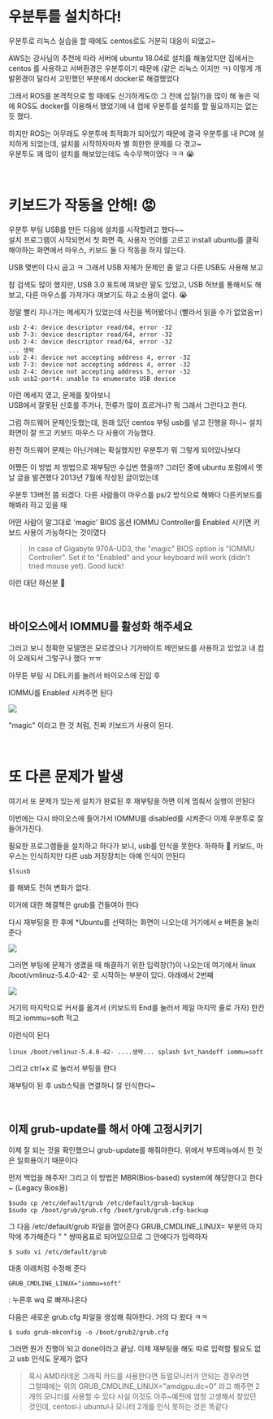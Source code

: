 # 우분투를 설치하다!
우분투로 리눅스 실습을 할 때에도 centos로도 거분히 대응이 되었고~

AWS는 강사님의 추천에 따라 서버에 ubuntu 18.04로 설치를 해놓았지만
집에서는 centos 를 사용하고 서버환경은 우분투이기 때문에 (같은 리눅스 이지만 ㅋ)
이렇게 개발환경이 달라서 고민했던 부분에서 docker로 해결했었다

그래서 ROS를 본격적으로 할 때에도 
신기하게도😚 그 전에 삽질(?)을 많이 해 놓은 덕에 ROS도 docker를 이용해서 했었기에 
내 컴에 우분투를 설치를 할 필요까지는 없는 듯 했다.

하지만 ROS는 아무래도 우분투에 최적화가 되어있기 때문에 
결국 우분투를 내 PC에 설치하게 되었는데, 설치를 시작하자마자 별 희한한 문제를 다 겪고~   
우분투도 꽤 많이 설치를 해보았는데도 속수무책이였다 ㅋㅋ 😭

<br/>

# 키보드가 작동을 안해! 😡
우분투 부팅 USB를 만든 다음에 설치를 시작할려고 했다~~  
설치 프로그램이 시작되면서 첫 화면 즉, 사용자 언어를 고르고 install ubuntu를 클릭해야하는 화면에서
마우스, 키보드 둘 다 작동을 하지 않는다. 

USB 몇번이 다시 굽고 ㅋ 그래서 USB 자체가 문제인 줄 알고 다른 USB도 사용해 보고  

참 검색도 많이 했지만, 
USB 3.0 포트에 껴보란 말도 있었고, USB 허브를 통해서도 해보고, 다른 마우스를 가져가다 껴보기도 하고
소용이 없다. 😭

정말 빨리 지나가는 메세지가 있었는데 사진을 찍어봤더니 (빨라서 읽을 수가 없었음ㅠ)

```
usb 2-4: device descriptor read/64, error -32
usb 7-3: device descriptor read/64, error -32
usb 2-4: device descriptor read/64, error -32
... 생략
usb 2-4: device not accepting address 4, error -32
usb 7-3: device not accepting address 4, error -32
usb 2-4: device not accepting address 5, error -32
usb usb2-port4: unable to enumerate USB device
```

이런 메세지 였고, 문제를 찾아보니  
USB에서 잘못된 신호를 주거나, 전류가 많이 흐르거나? 뭐 그래서 그런다고 한다.  

그럼 하드웨어 문제인듯했는데, 
원래 있던 centos 부팅 usb를 넣고 진행을 하니~ 설치 화면이 잘 뜨고 키보드 마우스 다 사용이 가능했다.

완전 하드웨어 문제는 아닌거에는 확실했지만 우분투가 뭐 그렇게 되어있나보다

어쨌든 이 방법 저 방법으로 재부팅만 수십번 했을까?
그러던 중에 ubuntu 포럼에서 옛날 글을 발견했다 2013년 7월에 작성된 글이었는데

우분투 13버전 쯤 되겠다. 다른 사람들이 마우스를 ps/2 방식으로 해봐다 다른키보드를 해봐라 하고 있을 때

어떤 사람이 말그대로 'magic' BIOS 옵션 IOMMU Controller를 Enabled 시키면 키보드 사용이 가능하다는 것이였다

> In case of Gigabyte 970A-UD3, the "magic" BIOS option is "IOMMU Controller". Set it to "Enabled" and your keyboard will work (didn't tried mouse yet). Good luck!

이런 대단 하신분 🤩

<br/>

## 바이오스에서 IOMMU를 활성화 해주세요
그러고 보니 정확한 모델명은 모르겠으나 기가바이트 메인보드를 사용하고 있었고 내 컴이 오래되서 그렇구나 했다 ㅠㅠ

아무튼 부팅 시 DEL키를 눌러서 바이오스에 진입 후 

IOMMU를 Enabled 시켜주면 된다

<img src=0>
<br/>

"magic" 이라고 한 것 처럼, 진짜 키보드가 사용이 된다.

<br/>

# 또 다른 문제가 발생
여기서 또 문제가 있는게 설치가 완료된 후 재부팅을 하면 이게 멈춰서 실행이 안된다

이번에는 다시 바이오스에 들어가서 IOMMU를 disabled를 시켜준다
이제 우분투로 잘 들어가진다.

필요한 프로그램들을 설치하고 하다가 보니, usb를 인식을 못한다. 하하하 🤬 
키보드, 마우스는 인식하지만 다른 usb 저장장치는 아예 인식이 안된다

```
$lsusb
```
를 해봐도 전혀 변화가 없다. 

이거에 대한 해결책은 grub를 건들여야 한다

다시 재부팅을 한 후에 *Ubuntu를 선택하는 화면이 나오는데 거기에서 e 버튼을 눌러준다

<img src=1>
<br/>

그러면 부팅에 문제가 생겼을 때 해결하기 위한 입력창(?)이 나오는데
여기에서 linux /boot/vmlinuz-5.4.0-42- 로 시작하는 부분이 있다. 아래에서 2번째

<img src=2>
<br/>

거기의 마지막으로 커서를 옮겨서 (키보드의 End를 눌러서 제일 마지막 줄로 가자)
한칸 띄고 iommu=soft 적고

이런식이 된다
```
linux /boot/vmlinuz-5.4.0-42- ....생략... splash $vt_handoff iommu=soft
```

그리고 ctrl+x 로 눌러서 부팅을 한다

재부팅이 된 후 usb스틱을 연결하니 잘 인식한다~

<br/>

## 이제 grub-update를 해서 아예 고정시키기
이제 잘 되는 것을 확인했으니 grub-update를 해줘야한다. 위에서 부트메뉴에서 한 것은 일회용이기 때문이다

먼저 백업을 해주자! 그리고 이 방법은 MBR(Bios-based) system에 해당한다고 한다~ (Legacy Bios용)

```
$sudo cp /etc/default/grub /etc/default/grub-backup
$sudo cp /boot/grub/grub.cfg /boot/grub/grub.cfg-backup
```
그 다음 /etc/default/grub 파일을 열어준다 GRUB_CMDLINE_LINUX= 부분의 마지막에 추가해준다
" " 쌍따옴표로 되어있으므로 그 안에다가 입력하자

```
$ sudo vi /etc/default/grub
```

대충 아래처럼 수정해 준다
```
GRUB_CMDLINE_LINUX="iommu=soft"
```
: 누른후 wq 로 빠져나온다

다음은 새로운 grub.cfg 파일을 생성해 줘야한다. 거의 다 왔다 ㅋㅋ
```
$ sudo grub-mkconfig -o /boot/grub2/grub.cfg
```
그러면 뭔가 진행이 되고 
done이라고 끝남. 이제 재부팅을 해도 따로 입력할 필요도 없고 usb 인식도 문제가 없다

> 혹시 AMD라데온 그래픽 카드를 사용한다면 듀얼모니터가 안되는 경우라면  
그럴때에는 위의 GRUB_CMDLINE_LINUX="amdgpu.dc=0" 라고 해주면 2개의 모니터를 사용할 수 있다
사실 이것도 아주~예전에 엄청 고생해서 찾았던 것인데, centos나 ubuntu나 모니터 2개를 인식 못하는 것은 똑같다


